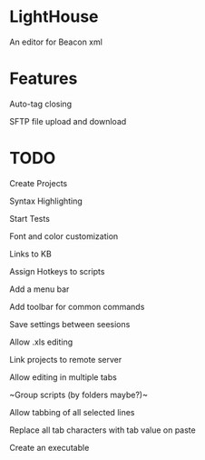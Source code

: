 LightHouse
==========

An editor for Beacon xml

Features
========
Auto-tag closing

SFTP file upload and download

TODO
====
Create Projects

Syntax Highlighting

Start Tests

Font and color customization

Links to KB

Assign Hotkeys to scripts

Add a menu bar

Add toolbar for common commands

Save settings between seesions

Allow .xls editing

Link projects to remote server

Allow editing in multiple tabs

~Group scripts (by folders maybe?)~

Allow tabbing of all selected lines

Replace all tab characters with tab value on paste

Create an executable

